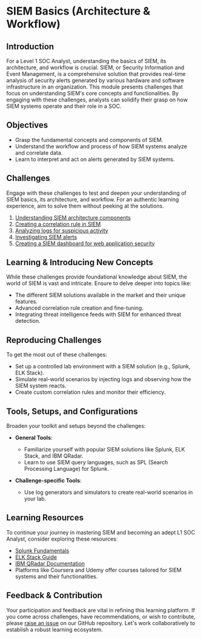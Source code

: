 
# SIEM Basics (Architecture & Workflow)

## Introduction
For a Level 1 SOC Analyst, understanding the basics of SIEM, its architecture, and workflow is crucial. SIEM, or Security Information and Event Management, is a comprehensive solution that provides real-time analysis of security alerts generated by various hardware and software infrastructure in an organization. This module presents challenges that focus on understanding SIEM's core concepts and functionalities. By engaging with these challenges, analysts can solidify their grasp on how SIEM systems operate and their role in a SOC.

## Objectives
- Grasp the fundamental concepts and components of SIEM.
- Understand the workflow and process of how SIEM systems analyze and correlate data.
- Learn to interpret and act on alerts generated by SIEM systems.

## Challenges
Engage with these challenges to test and deepen your understanding of SIEM basics, its architecture, and workflow. For an authentic learning experience, aim to solve them without peeking at the solutions.

1. [Understanding SIEM architecture components](./1.7.1_Challenge_1.md)
2. [Creating a correlation rule in SIEM](./1.7.2_Challenge_2.md)
3. [Analyzing logs for suspicious activity](./1.7.3_Challenge_3.md)
4. [Investigating SIEM alerts](./1.7.4_Challenge_4.md)
5. [Creating a SIEM dashboard for web application security](./1.7.5_Challenge_5.md)

## Learning & Introducing New Concepts
While these challenges provide foundational knowledge about SIEM, the world of SIEM is vast and intricate. Ensure to delve deeper into topics like:
- The different SIEM solutions available in the market and their unique features.
- Advanced correlation rule creation and fine-tuning.
- Integrating threat intelligence feeds with SIEM for enhanced threat detection.

## Reproducing Challenges
To get the most out of these challenges:
- Set up a controlled lab environment with a SIEM solution (e.g., Splunk, ELK Stack).
- Simulate real-world scenarios by injecting logs and observing how the SIEM system reacts.
- Create custom correlation rules and monitor their efficiency.

## Tools, Setups, and Configurations
Broaden your toolkit and setups beyond the challenges:

- **General Tools**:
  - Familiarize yourself with popular SIEM solutions like Splunk, ELK Stack, and IBM QRadar.
  - Learn to use SIEM query languages, such as SPL (Search Processing Language) for Splunk.

- **Challenge-specific Tools**: 
  - Use log generators and simulators to create real-world scenarios in your lab.

## Learning Resources
To continue your journey in mastering SIEM and becoming an adept L1 SOC Analyst, consider exploring these resources:

- [Splunk Fundamentals](https://docs.splunk.com/Documentation/Splunk/)
- [ELK Stack Guide](https://www.elastic.co/guide/index.html)
- [IBM QRadar Documentation](https://www.ibm.com/docs/en/qradar?topic=overview-introduction)
- Platforms like Coursera and Udemy offer courses tailored for SIEM systems and their functionalities.

## Feedback & Contribution
Your participation and feedback are vital in refining this learning platform. If you come across challenges, have recommendations, or wish to contribute, please [raise an issue](https://github.com/trillium-infosec-systems/T-MON/tree/main/Detect/SOC/Issues) on our GitHub repository. Let's work collaboratively to establish a robust learning ecosystem.
